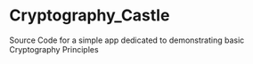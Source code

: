 # Cryptography_Castle
Source Code for a simple app dedicated to demonstrating basic Cryptography Principles
